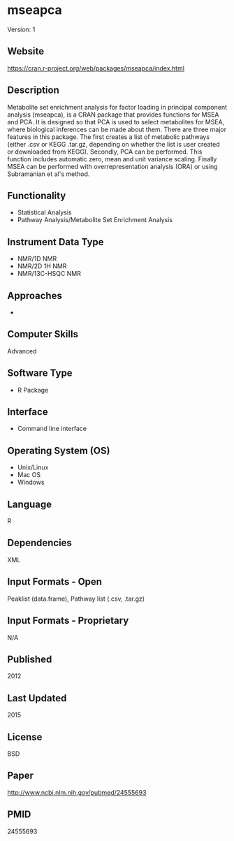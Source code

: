 # mseapca
Version: 1

## Website
https://cran.r-project.org/web/packages/mseapca/index.html

## Description
Metabolite set enrichment analysis for factor loading in principal component analysis (mseapca), is a CRAN package that provides functions for MSEA and PCA. It is designed so that PCA is used to select metabolites for MSEA, where biological inferences can be made about them. There are three major features in this package. The first creates a list of metabolic pathways (either .csv or KEGG .tar.gz, depending on whether the list is user created or downloaded from KEGG). Secondly, PCA can be performed. This function includes automatic zero, mean and unit variance scaling. Finally MSEA can be performed with overrepresentation analysis (ORA) or using Subramanian et al's method.

## Functionality
- Statistical Analysis
- Pathway Analysis/Metabolite Set Enrichment Analysis

## Instrument Data Type
- NMR/1D NMR
- NMR/2D 1H NMR
- NMR/13C-HSQC NMR

## Approaches
-

## Computer Skills
Advanced

## Software Type
- R Package

## Interface
- Command line interface

## Operating System (OS)
- Unix/Linux
- Mac OS
- Windows

## Language
R

## Dependencies
XML

## Input Formats - Open
Peaklist (data.frame), Pathway list (.csv, .tar.gz)

## Input Formats - Proprietary
N/A

## Published
2012

## Last Updated
2015

## License
BSD

## Paper
http://www.ncbi.nlm.nih.gov/pubmed/24555693

## PMID
24555693
